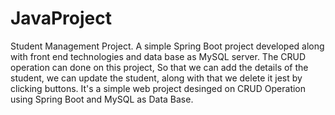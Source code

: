 # JavaProject
Student Management Project. 
A simple Spring Boot project developed along with front end technologies and data base as MySQL server.
The CRUD operation can done on this project, So that we can add the details of the student, we can update the student, along with that we delete it 
jest by clicking buttons. It's a simple web project desinged on CRUD Operation using Spring Boot and MySQL as Data Base.

